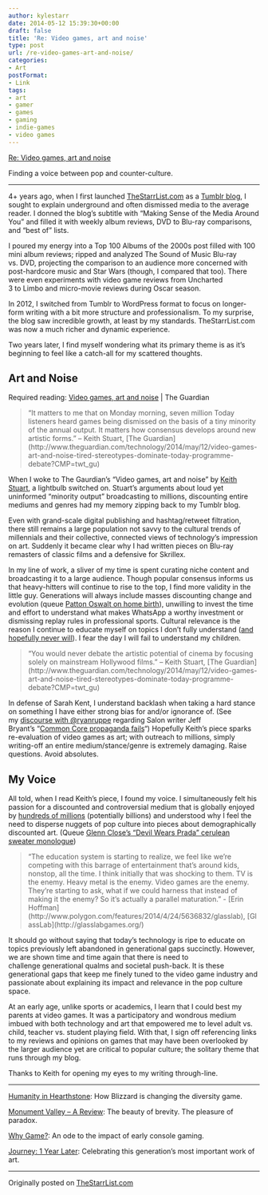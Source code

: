 ```yaml
---
author: kylestarr
date: 2014-05-12 15:39:30+00:00
draft: false
title: 'Re: Video games, art and noise'
type: post
url: /re-video-games-art-and-noise/
categories:
- Art
postFormat:
- Link
tags:
- art
- gamer
- games
- gaming
- indie-games
- video games
---
```


[Re: Video games, art and noise](http://thestarrlist.com/2014/05/12/re-video-games-art-and-noise/)

Finding a voice between pop and counter-culture.



* * *



4+ years ago, when I first launched [TheStarrList.com](http://thestarrlist.com/) as a [Tumblr blog](http://thestarrlist.tumblr.com/), I sought to explain underground and often dismissed media to the average reader. I donned the blog’s subtitle with “Making Sense of the Media Around You” and filled it with weekly album reviews, DVD to Blu-ray comparisons, and “best of” lists.

I poured my energy into a Top 100 Albums of the 2000s post filled with 100 mini album reviews; ripped and analyzed The Sound of Music Blu-ray vs. DVD, projecting the comparison to an audience more concerned with post-hardcore music and Star Wars (though, I compared that too). There were even experiments with video game reviews from Uncharted 3 to Limbo and micro-movie reviews during Oscar season.

In 2012, I switched from Tumblr to WordPress format to focus on longer-form writing with a bit more structure and professionalism. To my surprise, the blog saw incredible growth, at least by my standards. TheStarrList.com was now a much richer and dynamic experience.

Two years later, I find myself wondering what its primary theme is as it’s beginning to feel like a catch-all for my scattered thoughts.


## Art and Noise


Required reading: [Video games, art and noise](http://www.theguardian.com/technology/2014/may/12/video-games-art-and-noise-tired-stereotypes-dominate-today-programme-debate?CMP=twt_gu) | The Guardian


<blockquote>“It matters to me that on Monday morning, seven million Today listeners heard games being dismissed on the basis of a tiny minority of the annual output. It matters how consensus develops around new artistic forms.” – Keith Stuart, [The Guardian](http://www.theguardian.com/technology/2014/may/12/video-games-art-and-noise-tired-stereotypes-dominate-today-programme-debate?CMP=twt_gu)</blockquote>


When I woke to The Gaurdian’s “Video games, art and noise” by [Keith Stuart](https://twitter.com/keefstuart), a lightbulb switched on. Stuart’s arguments about loud yet uninformed “minority output” broadcasting to millions, discounting entire mediums and genres had my memory zipping back to my Tumblr blog.

Even with grand-scale digital publishing and hashtag/retweet filtration, there still remains a large population not savvy to the cultural trends of millennials and their collective, connected views of technology’s impression on art. Suddenly it became clear why I had written pieces on Blu-ray remasters of classic films and a defensive for Skrillex.

In my line of work, a sliver of my time is spent curating niche content and broadcasting it to a large audience. Though popular consensus informs us that heavy-hitters will continue to rise to the top, I find more validity in the little guy. Generations will always include masses discounting change and evolution (queue [Patton Oswalt on home birth](https://www.youtube.com/watch?v=qbai-yBRyHg)), unwilling to invest the time and effort to understand what makes WhatsApp a worthy investment or dismissing replay rules in professional sports. Cultural relevance is the reason I continue to educate myself on topics I don’t fully understand ([and hopefully never will](https://twitter.com/_kylestarr/status/465676482891628544)). I fear the day I will fail to understand my children.


<blockquote>“You would never debate the artistic potential of cinema by focusing solely on mainstream Hollywood films.” – Keith Stuart, [The Guardian](http://www.theguardian.com/technology/2014/may/12/video-games-art-and-noise-tired-stereotypes-dominate-today-programme-debate?CMP=twt_gu)</blockquote>


In defense of Sarah Kent, I understand backlash when taking a hard stance on something I have either strong bias for and/or ignorance of. (See my [discourse with @ryanruppe](https://twitter.com/_kylestarr/status/462275635058982912) regarding Salon writer Jeff Bryant’s “[Common Core propaganda fails](http://www.salon.com/2014/04/22/common_core_propaganda_fails_well_financed_education_reformers_fight_common_sense/)“) Hopefully Keith’s piece sparks re-evaluation of video games as art; with outreach to millions, simply writing-off an entire medium/stance/genre is extremely damaging. Raise questions. Avoid absolutes.


## My Voice


All told, when I read Keith’s piece, I found my voice. I simultaneously felt his passion for a discounted and controversial medium that is globally enjoyed by [hundreds of millions](http://www.theesa.com/facts/index.asp) (potentially billions) and understood why I feel the need to disperse nuggets of pop culture into pieces about demographically discounted art. (Queue [Glenn Close’s “Devil Wears Prada” cerulean sweater monologue](http://www.hulu.com/watch/13046))


<blockquote>“The education system is starting to realize, we feel like we’re competing with this barrage of entertainment that’s around kids, nonstop, all the time. I think initially that was shocking to them. TV is the enemy. Heavy metal is the enemy. Video games are the enemy. They’re starting to ask, what if we could harness that instead of making it the enemy? So it’s actually a parallel maturation.” - [Erin Hoffman](http://www.polygon.com/features/2014/4/24/5636832/glasslab), [GlassLab](http://glasslabgames.org/)</blockquote>


It should go without saying that today’s technology is ripe to educate on topics previously left abandoned in generational gaps succinctly. However, we are shown time and time again that there is need to challenge generational qualms and societal push-back. It is these generational gaps that keep me finely tuned to the video game industry and passionate about explaining its impact and relevance in the pop culture space.

At an early age, unlike sports or academics, I learn that I could best my parents at video games. It was a participatory and wondrous medium imbued with both technology and art that empowered me to level adult vs. child, teacher vs. student playing field. With that, I sign off referencing links to my reviews and opinions on games that may have been overlooked by the larger audience yet are critical to popular culture; the solitary theme that runs through my blog.

Thanks to Keith for opening my eyes to my writing through-line.



* * *



[Humanity in Hearthstone](http://tsogaming.wordpress.com/2014/04/17/humanity-in-hearthstone/): How Blizzard is changing the diversity game.

[Monument Valley – A Review](http://tsogaming.wordpress.com/2014/04/06/monument-valley-a-review/): The beauty of brevity. The pleasure of paradox.

[Why Game?](https://thestarrlist.com/2013/09/05/why-game/): An ode to the impact of early console gaming.

[Journey: 1 Year Later](https://thestarrlist.com/2013/04/09/journey-1-year-later/): Celebrating this generation’s most important work of art.



* * *



Originally posted on [TheStarrList.com](http://thestarrlist.com/2014/05/12/re-video-games-art-and-noise/)
